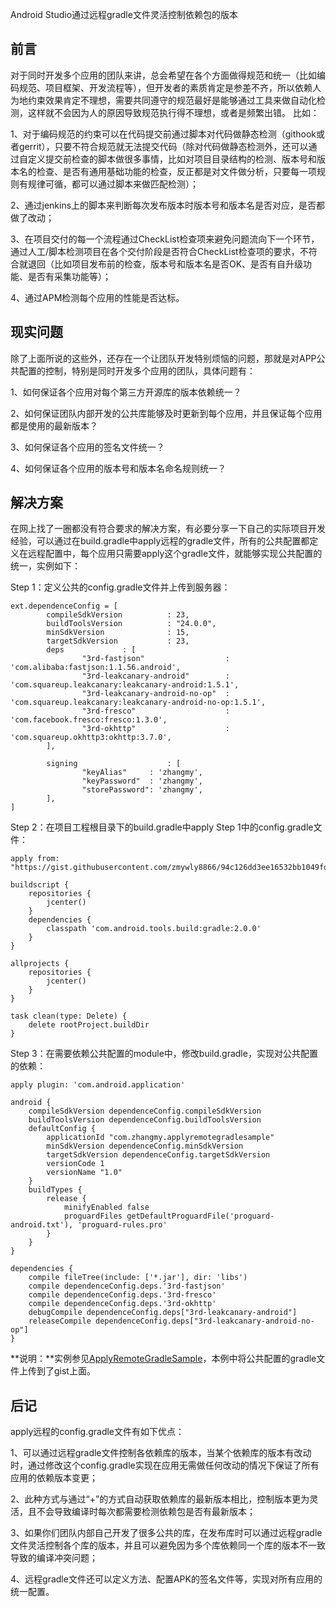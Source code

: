 Android Studio通过远程gradle文件灵活控制依赖包的版本

## 前言

对于同时开发多个应用的团队来讲，总会希望在各个方面做得规范和统一（比如编码规范、项目框架、开发流程等），但开发者的素质肯定是参差不齐，所以依赖人为地约束效果肯定不理想，需要共同遵守的规范最好是能够通过工具来做自动化检测，这样就不会因为人的原因导致规范执行得不理想，或者是频繁出错。
比如：

1、对于编码规范的约束可以在代码提交前通过脚本对代码做静态检测（githook或者gerrit），只要不符合规范就无法提交代码（除对代码做静态检测外，还可以通过自定义提交前检查的脚本做很多事情，比如对项目目录结构的检测、版本号和版本名的检查、是否有通用基础功能的检查，反正都是对文件做分析，只要每一项规则有规律可循，都可以通过脚本来做匹配检测）；

2、通过jenkins上的脚本来判断每次发布版本时版本号和版本名是否对应，是否都做了改动；

3、在项目交付的每一个流程通过CheckList检查项来避免问题流向下一个环节，通过人工/脚本检测项目在各个交付阶段是否符合CheckList检查项的要求，不符合就退回（比如项目发布前的检查，版本号和版本名是否OK、是否有自升级功能、是否有采集功能等）；

4、通过APM检测每个应用的性能是否达标。

## 现实问题

除了上面所说的这些外，还存在一个让团队开发特别烦恼的问题，那就是对APP公共配置的控制，特别是同时开发多个应用的团队，具体问题有：

1、如何保证各个应用对每个第三方开源库的版本依赖统一？

2、如何保证团队内部开发的公共库能够及时更新到每个应用，并且保证每个应用都是使用的最新版本？

3、如何保证各个应用的签名文件统一？

4、如何保证各个应用的版本号和版本名命名规则统一？

## 解决方案

在网上找了一圈都没有符合要求的解决方案，有必要分享一下自己的实际项目开发经验，可以通过在build.gradle中apply远程的gradle文件，所有的公共配置都定义在远程配置中，每个应用只需要apply这个gradle文件，就能够实现公共配置的统一，实例如下：

Step 1：定义公共的config.gradle文件并上传到服务器：

	ext.dependenceConfig = [
            compileSdkVersion          : 23,
            buildToolsVersion          : "24.0.0",
            minSdkVersion              : 15,
            targetSdkVersion           : 23,
            deps             : [
                    "3rd-fastjson"                  : 'com.alibaba:fastjson:1.1.56.android',
                    "3rd-leakcanary-android"        : 'com.squareup.leakcanary:leakcanary-android:1.5.1',
                    "3rd-leakcanary-android-no-op"  : 'com.squareup.leakcanary:leakcanary-android-no-op:1.5.1',
                    "3rd-fresco"                    : 'com.facebook.fresco:fresco:1.3.0',
                    "3rd-okhttp"                    : 'com.squareup.okhttp3:okhttp:3.7.0',
            ],
    
            signing                    : [
                    "keyAlias"     : 'zhangmy',
                    "keyPassword"  : 'zhangmy',
                    "storePassword": 'zhangmy',
            ],
    ]
    

Step 2：在项目工程根目录下的build.gradle中apply Step 1中的config.gradle文件：

	apply from: "https://gist.githubusercontent.com/zmywly8866/94c126dd3ee16532bb1049fdc8e49233/raw/6ad45f85bd881c2bcf159c04ed7e2564b32a2efd/config.gradle"
    
    buildscript {
        repositories {
            jcenter()
        }
        dependencies {
            classpath 'com.android.tools.build:gradle:2.0.0'
        }
    }
    
    allprojects {
        repositories {
            jcenter()
        }
    }
    
    task clean(type: Delete) {
        delete rootProject.buildDir
    }

Step 3：在需要依赖公共配置的module中，修改build.gradle，实现对公共配置的依赖：

	apply plugin: 'com.android.application'
    
    android {
        compileSdkVersion dependenceConfig.compileSdkVersion
        buildToolsVersion dependenceConfig.buildToolsVersion
        defaultConfig {
            applicationId "com.zhangmy.applyremotegradlesample"
            minSdkVersion dependenceConfig.minSdkVersion
            targetSdkVersion dependenceConfig.targetSdkVersion
            versionCode 1
            versionName "1.0"
        }
        buildTypes {
            release {
                minifyEnabled false
                proguardFiles getDefaultProguardFile('proguard-android.txt'), 'proguard-rules.pro'
            }
        }
    }
    
    dependencies {
        compile fileTree(include: ['*.jar'], dir: 'libs')
        compile dependenceConfig.deps.'3rd-fastjson'
        compile dependenceConfig.deps.'3rd-fresco'
        compile dependenceConfig.deps.'3rd-okhttp'
        debugCompile dependenceConfig.deps["3rd-leakcanary-android"]
        releaseCompile dependenceConfig.deps["3rd-leakcanary-android-no-op"]
    }

**说明：**实例参见[ApplyRemoteGradleSample](https://github.com/zmywly8866/ApplyRemoteGradleSample)，本例中将公共配置的gradle文件上传到了gist上面。

## 后记

apply远程的config.gradle文件有如下优点：

1、可以通过远程gradle文件控制各依赖库的版本，当某个依赖库的版本有改动时，通过修改这个config.gradle实现在应用无需做任何改动的情况下保证了所有应用的依赖版本变更；

2、此种方式与通过“+”的方式自动获取依赖库的最新版本相比，控制版本更为灵活，且不会导致编译时每次都需要检测依赖包是否有最新版本；

3、如果你们团队内部自己开发了很多公共的库，在发布库时可以通过远程gradle文件灵活控制各个库的版本，并且可以避免因为多个库依赖同一个库的版本不一致导致的编译冲突问题；

4、远程gradle文件还可以定义方法、配置APK的签名文件等，实现对所有应用的统一配置。